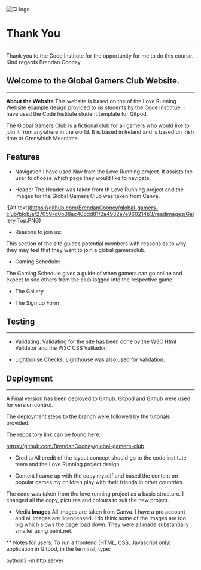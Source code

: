 ![CI logo](https://codeinstitute.s3.amazonaws.com/fullstack/ci_logo_small.png)


# Thank You
------
Thank you to the Code Institute for the opportunity for me to do this course. 
Kind regards
Brendan Cooney 

## Welcome to the Global Gamers Club Website. 
------
**About the Website**
This website is based on the of the Love Running Website example design provided to us students by the Code Instititue.
I have used the Code Institute student template for Gitpod.

The Global Gamers Club is a fictional club for all gamers who would like to join it from anywhere in the world.
It is based in Ireland and is based on Irish time or Grenwhich Meantime.

## Features

* Navigation
I have used Nav from the Love Running project. It assists the user to choose which page they would like to navigate.

* Header
The Header was taken from th Love Running project and the Images for the Global Gamers Club was taken from Canva. 

![Alt text](https://github.com/BrendanCooney/global-gamers-club/blob/af270597d0b38ac405dd81f2a4932a7e960214b3/readimages/Gallery Top.PNG)


* Reasons to join us:

This section of the site guides potential members with reasons as to why they may feel that they want to join a global gamersclub.

* Gaming Schedule:

The Gaming Schedule gives a guide of when gamers can go online and expect to see others from the club logged into the respective game. 

* The Gallery 

* The Sign up Form 

## Testing 

------

* Validating:
Validating for the site has been done by the W3C Html Validator and the W3C CSS Valitador.

* Lighthouse Checks:
Lighthouse was also used for validation. 

## Deployment 
------
A Final version has been deployed to Github. Gitpod and Github were used for version control. 

The deployment steps to the branch were followed by the tutorials provided. 

The repository link can be found here:

https://github.com/BrendanCooney/global-gamers-club



* Credits 
All credit of the layout concept should go to the code institute team and the Love Running project design. 

* Content 
I came up with the copy myself and based the content on popular games my children play with their friends in other countries.

The code was taken from the love running project as a basic structure. I changed all the copy, pictures and colours to suit the new project.

* Media 
**Images**
All images are taken from Canva. I have a pro account and all images are licencensed. I do think some of the images are too big which slows the page load down. They were all made substantially smaller using paint.net. 

** Notes for users:
To run a frontend (HTML, CSS, Javascript only) application in Gitpod, in the terminal, type:

python3 -m http.server
